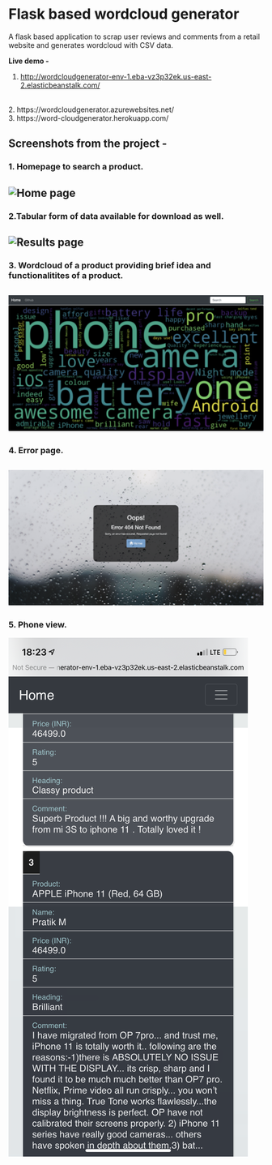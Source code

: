 # Flask based wordcloud generator
A flask based application to scrap user reviews and comments from a retail website and generates wordcloud with CSV data.


**Live demo -** <br>
1. http://wordcloudgenerator-env-1.eba-vz3p32ek.us-east-2.elasticbeanstalk.com/
<br>
2. https://wordcloudgenerator.azurewebsites.net/
<br>
3. https://word-cloudgenerator.herokuapp.com/
<br>

## Screenshots from the project -
### 1. Homepage to search a product.

![Home page](Screenshots/homepage.png)
---

### 2.Tabular form of data available for download as well. 

![Results page](Screenshots/results.png)
---

### 3. Wordcloud of a product providing brief idea and functionalitites of a product.

![Wordcloud display](Screenshots/wordcloud.png)
---

### 4. Error page.

![404 error page](Screenshots/error.png)
---

### 5. Phone view.

![view on phone](Screenshots/phone.png)

